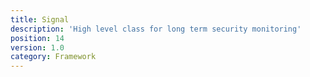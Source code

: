 ```yaml
---
title: Signal
description: 'High level class for long term security monitoring'
position: 14
version: 1.0
category: Framework
---
```


